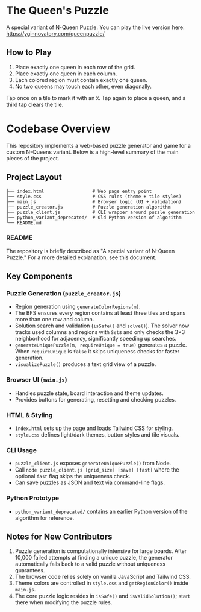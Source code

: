 # The Queen's Puzzle
A special variant of N-Queen Puzzle. You can play the live version here:
<https://yginnovatory.com/queenpuzzle/>

## How to Play

1. Place exactly one queen in each row of the grid.
2. Place exactly one queen in each column.
3. Each colored region must contain exactly one queen.
4. No two queens may touch each other, even diagonally.

Tap once on a tile to mark it with an `X`. Tap again to place a queen, and a third tap clears the tile.

# Codebase Overview

This repository implements a web-based puzzle generator and game for a custom N-Queens variant. Below is a high-level summary of the main pieces of the project.

## Project Layout

```
├── index.html                  # Web page entry point
├── style.css                   # CSS rules (theme + tile styles)
├── main.js                     # Browser logic (UI + validation)
├── puzzle_creator.js           # Puzzle generation algorithm
├── puzzle_client.js            # CLI wrapper around puzzle generation
├── python_variant_deprecated/  # Old Python version of algorithm
└── README.md
```

### README
The repository is briefly described as "A special variant of N-Queen Puzzle." For a more detailed explanation, see this document.

## Key Components

### Puzzle Generation (`puzzle_creator.js`)
- Region generation using `generateColorRegions(m)`.
- The BFS ensures every region contains at least three tiles and spans
  more than one row and column.
- Solution search and validation (`isSafe()` and `solve()`).
  The solver now tracks used columns and regions with `Set`s and only checks
  the 3×3 neighborhood for adjacency, significantly speeding up searches.
- `generateUniquePuzzle(m, requireUnique = true)` generates a puzzle. When `requireUnique` is `false` it skips uniqueness checks for faster generation.
- `visualizePuzzle()` produces a text grid view of a puzzle.

### Browser UI (`main.js`)
- Handles puzzle state, board interaction and theme updates.
- Provides buttons for generating, resetting and checking puzzles.

### HTML & Styling
- `index.html` sets up the page and loads Tailwind CSS for styling.
- `style.css` defines light/dark themes, button styles and tile visuals.

### CLI Usage
- `puzzle_client.js` exposes `generateUniquePuzzle()` from Node.
- Call `node puzzle_client.js [grid_size] [save] [fast]` where the optional `fast` flag skips the uniqueness check.
- Can save puzzles as JSON and text via command-line flags.

### Python Prototype
- `python_variant_deprecated/` contains an earlier Python version of the algorithm for reference.

## Notes for New Contributors

1. Puzzle generation is computationally intensive for large boards. After 10,000 failed attempts at finding a unique puzzle, the generator automatically falls back to a valid puzzle without uniqueness guarantees.
2. The browser code relies solely on vanilla JavaScript and Tailwind CSS.
3. Theme colors are controlled in `style.css` and `getRegionColor()` inside `main.js`.
4. The core puzzle logic resides in `isSafe()` and `isValidSolution()`; start there when modifying the puzzle rules.

